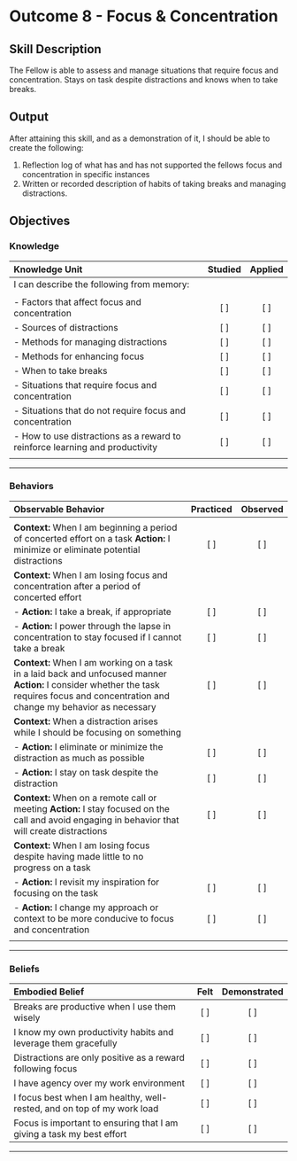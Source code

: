 # Outcome 8 - Focus & Concentration


## Skill Description

The Fellow is able to assess and manage situations that require focus and concentration. Stays on task despite distractions and knows when to take breaks.


## Output
After attaining this skill, and as a demonstration of it, I should be able to create the following:

1. Reflection log of what has and has not supported the fellows focus and concentration in specific instances
2. Written or recorded description of habits of taking breaks and managing distractions.


## Objectives

### Knowledge


| Knowledge Unit | Studied | Applied |
|:---|:---:|:---:|
| I can describe the following from memory: | | |
| | | |
| - Factors that affect focus and concentration | [ ] | [ ] |
| - Sources of distractions | [ ] | [ ] |
| - Methods for managing distractions | [ ] | [ ] |
| - Methods for enhancing focus | [ ] | [ ] |
| - When to take breaks | [ ] | [ ] |
| - Situations that require focus and concentration | [ ] | [ ] |
| - Situations that do not require focus and concentration | [ ] | [ ] |
| - How to use distractions as a reward to reinforce learning and productivity | [ ] | [ ] |
| | | |

---

### Behaviors

| Observable Behavior | Practiced | Observed |
|:---|:---:|:---:|
| | | |
| **Context:** When I am beginning a period of concerted effort on a task **Action:** I minimize or eliminate potential distractions | [ ] | [ ] |
| **Context:** When I am losing focus and concentration after a period of concerted effort | | |
| - **Action:** I take a break, if appropriate | [ ] | [ ] |
| - **Action:** I power through the lapse in concentration to stay focused if I cannot take a break | [ ] | [ ] |
| **Context:** When I am working on a task in a laid back and unfocused manner **Action:** I consider whether the task requires focus and concentration and change my behavior as necessary | [ ] | [ ] |
| **Context:** When a distraction arises while I should be focusing on something | | |
| - **Action:** I eliminate or minimize the distraction as much as possible | [ ] | [ ] |
| - **Action:** I stay on task despite the distraction | [ ] | [ ] |
| **Context:** When on a remote call or meeting **Action:** I stay focused on the call and avoid engaging in behavior that will create distractions | [ ] | [ ] |
| **Context:** When I am losing focus despite having made little to no progress on a task | | |
| - **Action:** I revisit my inspiration for focusing on the task | [ ] | [ ] |
| - **Action:** I change my approach or context to be more conducive to focus and concentration | [ ] | [ ] |
| | | |

---

### Beliefs


| Embodied Belief | Felt | Demonstrated |
|:---|:---:|:---:|
| Breaks are productive when I use them wisely | [ ] | [ ] |
| I know my own productivity habits and leverage them gracefully | [ ] | [ ] |
| Distractions are only positive as a reward following focus | [ ] | [ ] |
| I have agency over my work environment | [ ] | [ ] |
| I focus best when I am healthy, well-rested, and on top of my work load | [ ] | [ ] |
| Focus is important to ensuring that I am giving a task my best effort | [ ] | [ ] |


---